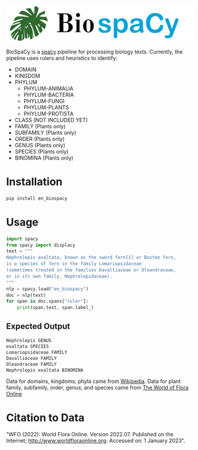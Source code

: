 ![bispacy logo](https://github.com/wjbmattingly/biospacy/raw/main/images/biospacy-header.png)

BioSpaCy is a [spacy](www.spacy.io) pipeline for processing biology texts. Currently, the pipeline uses rulers and heuristics to identify:

- DOMAIN
- KINGDOM
- PHYLUM
  - PHYLUM-ANIMALIA
  - PHYLUM-BACTERIA
  - PHYLUM-FUNGI
  - PHYLUM-PLANTS
  - PHYLUM-PROTISTA
- CLASS (NOT INCLUDED YET)
- FAMILY (Plants only)
- SUBFAMILY (Plants only)
- ORDER (Plants only)
- GENUS (Plants only)
- SPECIES (Plants only)
- BINOMINA (Plants only)

# Installation

```python
pip install en_biospacy
```

# Usage

```python
import spacy
from spacy import displacy
text = """
Nephrolepis exaltata, known as the sword fern[1] or Boston fern,
is a species of fern in the family Lomariopsidaceae
(sometimes treated in the families Davalliaceae or Oleandraceae,
or in its own family, Nephrolepidaceae).
"""
nlp = spacy.load("en_biospacy")
doc = nlp(text)
for span in doc.spans["ruler"]:
    print(span.text, span.label_)
```

## Expected Output

```
Nephrolepis GENUS
exaltata SPECIES
Lomariopsidaceae FAMILY
Davalliaceae FAMILY
Oleandraceae FAMILY
Nephrolepis exaltata BINOMINA
```

Data for domains, kingdoms, phyla came from [Wikipedia](www.wikipedia.org). Data for plant family, subfamily, order, genus, and species came from [The World of Flora Online](http://www.worldfloraonline.org/)

# Citation to Data
"WFO (2022): World Flora Online. Version 2022.07. Published on the Internet; http://www.worldfloraonline.org. Accessed on: 1 January 2023".
